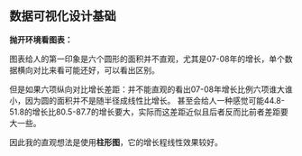 ## 数据可视化设计基础

**抛开环境看图表：**

图表给人的第一印象是六个圆形的面积并不直观，尤其是07-08年的增长，单个数据横向对比来看可能还好，可以看出区别。

但是如果六项纵向对比增长差距：并不能直观的看出07-08年增长比例六项谁大谁小，因为圆的面积并不是随半径成线性比增长。
甚至会给人一种感觉可能44.8-51.8的增长比80.5-87.7的增长要大，实际而这差距近似且后者反而比前者差距要大一些。

因此我的直观想法是使用**柱形图**，它的增长程线性效果较好。